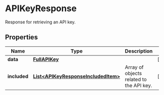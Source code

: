 

# APIKeyResponse

Response for retrieving an API key.
## Properties

Name | Type | Description | Notes
------------ | ------------- | ------------- | -------------
**data** | [**FullAPIKey**](FullAPIKey.md) |  |  [optional]
**included** | [**List&lt;APIKeyResponseIncludedItem&gt;**](APIKeyResponseIncludedItem.md) | Array of objects related to the API key. |  [optional]



